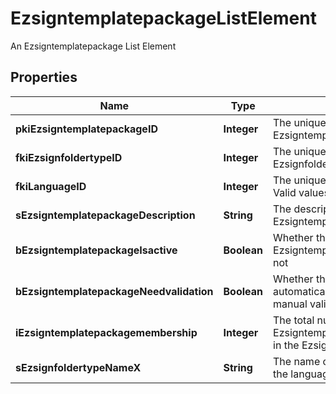 

# EzsigntemplatepackageListElement

An Ezsigntemplatepackage List Element

## Properties

| Name | Type | Description | Notes |
|------------ | ------------- | ------------- | -------------|
|**pkiEzsigntemplatepackageID** | **Integer** | The unique ID of the Ezsigntemplatepackage |  |
|**fkiEzsignfoldertypeID** | **Integer** | The unique ID of the Ezsignfoldertype. |  |
|**fkiLanguageID** | **Integer** | The unique ID of the Language.  Valid values:  |Value|Description| |-|-| |1|French| |2|English| |  |
|**sEzsigntemplatepackageDescription** | **String** | The description of the Ezsigntemplatepackage |  |
|**bEzsigntemplatepackageIsactive** | **Boolean** | Whether the Ezsigntemplatepackage is active or not |  |
|**bEzsigntemplatepackageNeedvalidation** | **Boolean** | Whether the Ezsignbulksend was automatically modified and needs a manual validation |  |
|**iEzsigntemplatepackagemembership** | **Integer** | The total number of Ezsigntemplatepackagemembership in the Ezsigntemplatepackage |  |
|**sEzsignfoldertypeNameX** | **String** | The name of the Ezsignfoldertype in the language of the requester |  |



